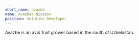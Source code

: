 ```yaml
---
short_name: avazbe
name: Avazbek Niyazov
position: Solution Developer
---
```

Avazbe is an avid fruit grower based in the south of Uzbekistan.